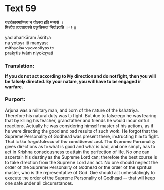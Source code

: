 # Text 59

यदहंकारमाश्रित्य न योत्स्य इति मन्यसे ।  
मिथ्यैष व्यवसायस्ते प्रकृतिस्त्वां नियोक्ष्यति ॥५९॥

yad ahańkāram āśritya  
na yotsya iti manyase  
mithyaiṣa vyavasāyas te  
prakṛtis tvāḿ niyokṣyati



### Translation:

**If you do not act according to My direction and do not fight, then you will be falsely directed. By your nature, you will have to be engaged in warfare.**

### Purport:

Arjuna was a military man, and born of the nature of the kshatriya. Therefore his natural duty was to fight. But due to false ego he was fearing that by killing his teacher, grandfather and friends he would incur sinful reactions. Actually he was considering himself master of his actions, as if he were directing the good and bad results of such work. He forgot that the Supreme Personality of Godhead was present there, instructing him to fight. That is the forgetfulness of the conditioned soul. The Supreme Personality gives directions as to what is good and what is bad, and one simply has to act in Krishna consciousness to attain the perfection of life. No one can ascertain his destiny as the Supreme Lord can; therefore the best course is to take direction from the Supreme Lord and act. No one should neglect the order of the Supreme Personality of Godhead or the order of the spiritual master, who is the representative of God. One should act unhesitatingly to execute the order of the Supreme Personality of Godhead -- that will keep one safe under all circumstances.